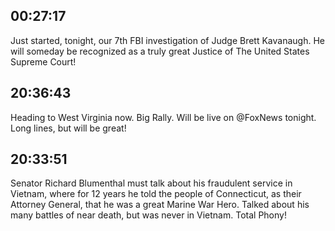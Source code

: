 ## 00:27:17
Just started, tonight, our 7th FBI investigation of Judge Brett Kavanaugh. He will someday be recognized as a truly great Justice of The United States Supreme Court!
## 20:36:43
Heading to West Virginia now. Big Rally. Will be live on @FoxNews tonight. Long lines, but will be great!
## 20:33:51
Senator Richard Blumenthal must talk about his fraudulent service in Vietnam, where for 12 years he told the people of Connecticut, as their Attorney General, that he was a great Marine War Hero. Talked about his many battles of near death, but was never in Vietnam. Total Phony!

